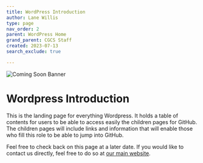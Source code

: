 ```yaml
---
title: WordPress Introduction
author: Lane Willis
type: page
nav_order: 2
parent: WordPress Home
grand_parent: CGCS Staff
created: 2023-07-13
search_exclude: true

---
```

![Coming Soon Banner](https://i.imgur.com/pxK8WAn.png)

# Wordpress Introduction
This is the landing page for everything Wordpress. It holds a table of contents for users to be able to access easily the children pages for GitHub. The children pages will include links and information that will enable those who fill this role to be able to jump into GitHub.

Feel free to check back on this page at a later date. If you would like to contact us directly, feel free to do so at [our main website](https://thecgcs.org).